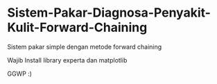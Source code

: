 # Sistem-Pakar-Diagnosa-Penyakit-Kulit-Forward-Chaining
Sistem pakar simple dengan metode forward chaining

Wajib Install library experta dan matplotlib

GGWP :)
